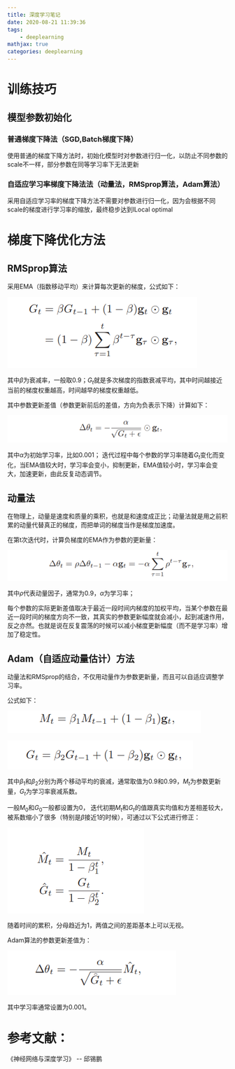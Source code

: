 ```yaml
---
title: 深度学习笔记
date: 2020-08-21 11:39:36
tags: 
	- deeplearning
mathjax: true
categories: deeplearning
---
```


# 训练技巧

## 模型参数初始化

### 普通梯度下降法（SGD,Batch梯度下降）

使用普通的梯度下降方法时，初始化模型时对参数进行归一化，以防止不同参数的scale不一样，部分参数在同等学习率下无法更新

### 自适应学习率梯度下降法法（动量法，RMSprop算法，Adam算法）

采用自适应学习率的梯度下降方法不需要对参数进行归一化，因为会根据不同scale的梯度进行学习率的缩放，最终稳步达到lLocal optimal

# 梯度下降优化方法
<!--more-->
<!--more-->
## RMSprop算法

采用EMA（指数移动平均）来计算每次更新的梯度，公式如下：

![](/images/image-20200821184018405.png)

其中$\beta$为衰减率，一般取0.9；$G_t$就是多次梯度的指数衰减平均，其中时间越接近当前的梯度权重越高，时间越早的梯度权重越低。

其中参数更新差值（参数更新前后的差值，方向为负表示下降）计算如下：

![](/images/image-20200821184252804.png)

其中$\alpha$为初始学习率，比如0.001； 迭代过程中每个参数的学习率随着$G_t$变化而变化，当EMA值较大时，学习率会变小，抑制更新，EMA值较小时，学习率会变大，加速更新，由此反复动态调节。

## 动量法

在物理上，动量是速度和质量的乘积，也就是和速度成正比；动量法就是用之前积累的动量代替真正的梯度，而把单词的梯度当作是梯度加速度。

在第t次迭代时，计算负梯度的EMA作为参数的更新量：

![](/images/image-20200821185459974.png)

其中$\rho$代表动量因子，通常为0.9，$\alpha$为学习率；

每个参数的实际更新差值取决于最近一段时间内梯度的加权平均，当某个参数在最近一段时间的梯度方向不一致，其真实的参数更新幅度就会减小，起到减速作用，反之亦然。也就是说在反复震荡的时候可以减小梯度更新幅度（而不是学习率）增加了稳定性。

## Adam（自适应动量估计）方法

动量法和RMSprop的结合，不仅用动量作为参数更新量，而且可以自适应调整学习率。

公式如下：

![ ](/images/image-20200821190336932.png)

![ ](/images/image-20200821190349443.png)

其中$\beta_1$和$\beta_2$分别为两个移动平均的衰减，通常取值为0.9和0.99，$M_t$为参数更新量，$G_t$为学习率衰减系数。

一般$M_0$和$G_0$一般都设置为0， 迭代初期$M_t$和$G_t$的值跟真实均值和方差相差较大，被系数缩小了很多（特别是$\beta$接近1的时候），可通过以下公式进行修正：

![](/images/image-20200821190921992.png)

随着时间的累积，分母趋近为1，两值之间的差距基本上可以无视。

Adam算法的参数更新差值为：

![ ](/images/image-20200821190951174.png)

其中学习率通常设置为0.001。

# 参考文献：

《神经网络与深度学习》 -- 邱锡鹏

